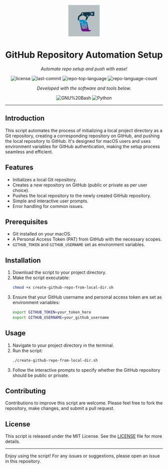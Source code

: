 <p align="center">
  <img src="repoautomation-logo.jpeg" width="100" />
</p>
<p align="center">
    <h1 align="center">GitHub Repository Automation Setup</h1>
</p>
<p align="center">
    <em>Automate repo setup and push with ease!</em>
</p>
<p align="center">
	<img src="https://img.shields.io/github/license/kmaqsudi/RepoAutomationTool?style=flat&color=0080ff" alt="license">
	<img src="https://img.shields.io/github/last-commit/kmaqsudi/RepoAutomationTool?style=flat&color=0080ff" alt="last-commit">
	<img src="https://img.shields.io/github/languages/top/kmaqsudi/RepoAutomationTool?style=flat&color=0080ff" alt="repo-top-language">
	<img src="https://img.shields.io/github/languages/count/kmaqsudi/RepoAutomationTool?style=flat&color=0080ff" alt="repo-language-count">
<p>
<p align="center">
		<em>Developed with the software and tools below.</em>
</p>
<p align="center">
	<img src="https://img.shields.io/badge/GNU%20Bash-4EAA25.svg?style=flat&logo=GNU-Bash&logoColor=white" alt="GNU%20Bash">
	<img src="https://img.shields.io/badge/Python-3776AB.svg?style=flat&logo=Python&logoColor=white" alt="Python">
</p>
<hr>



## Introduction

This script automates the process of initializing a local project directory as a Git repository, creating a corresponding repository on GitHub, and pushing the local repository to GitHub. It's designed for macOS users and uses environment variables for GitHub authentication, making the setup process seamless and efficient.

## Features

- Initializes a local Git repository.
- Creates a new repository on GitHub (public or private as per user choice).
- Pushes the local repository to the newly created GitHub repository.
- Simple and interactive user prompts.
- Error handling for common issues.

## Prerequisites

- Git installed on your macOS.
- A Personal Access Token (PAT) from GitHub with the necessary scopes.
- `GITHUB_TOKEN` and `GITHUB_USERNAME` set as environment variables.

## Installation

1. Download the script to your project directory.
2. Make the script executable:
   ```bash
   chmod +x create-github-repo-from-local-dir.sh
   ```
3. Ensure that your GitHub username and personal access token are set as environment variables:
   ```bash
   export GITHUB_TOKEN=your_token_here
   export GITHUB_USERNAME=your_github_username
   ```

## Usage

1. Navigate to your project directory in the terminal.
2. Run the script:
   ```bash
   ./create-github-repo-from-local-dir.sh
   ```
3. Follow the interactive prompts to specify whether the GitHub repository should be public or private.

## Contributing

Contributions to improve this script are welcome. Please feel free to fork the repository, make changes, and submit a pull request.

## License

This script is released under the MIT License. See the [LICENSE](LICENSE) file for more details.


---

Enjoy using the script! For any issues or suggestions, please open an issue in this repository.
